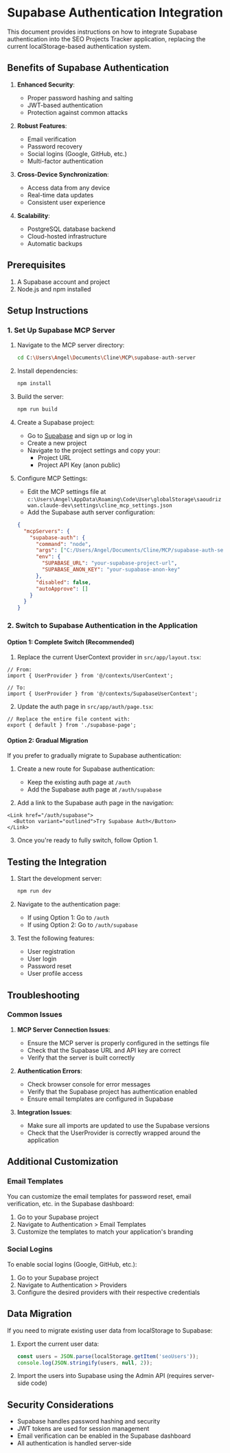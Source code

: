 # Supabase Authentication Integration

This document provides instructions on how to integrate Supabase authentication into the SEO Projects Tracker application, replacing the current localStorage-based authentication system.

## Benefits of Supabase Authentication

1. **Enhanced Security**:
   - Proper password hashing and salting
   - JWT-based authentication
   - Protection against common attacks

2. **Robust Features**:
   - Email verification
   - Password recovery
   - Social logins (Google, GitHub, etc.)
   - Multi-factor authentication

3. **Cross-Device Synchronization**:
   - Access data from any device
   - Real-time data updates
   - Consistent user experience

4. **Scalability**:
   - PostgreSQL database backend
   - Cloud-hosted infrastructure
   - Automatic backups

## Prerequisites

1. A Supabase account and project
2. Node.js and npm installed

## Setup Instructions

### 1. Set Up Supabase MCP Server

1. Navigate to the MCP server directory:
   ```bash
   cd C:\Users\Angel\Documents\Cline\MCP\supabase-auth-server
   ```

2. Install dependencies:
   ```bash
   npm install
   ```

3. Build the server:
   ```bash
   npm run build
   ```

4. Create a Supabase project:
   - Go to [Supabase](https://supabase.com/) and sign up or log in
   - Create a new project
   - Navigate to the project settings and copy your:
     - Project URL
     - Project API Key (anon public)

5. Configure MCP Settings:
   - Edit the MCP settings file at `c:\Users\Angel\AppData\Roaming\Code\User\globalStorage\saoudrizwan.claude-dev\settings\cline_mcp_settings.json`
   - Add the Supabase auth server configuration:
   ```json
   {
     "mcpServers": {
       "supabase-auth": {
         "command": "node",
         "args": ["C:/Users/Angel/Documents/Cline/MCP/supabase-auth-server/build/index.js"],
         "env": {
           "SUPABASE_URL": "your-supabase-project-url",
           "SUPABASE_ANON_KEY": "your-supabase-anon-key"
         },
         "disabled": false,
         "autoApprove": []
       }
     }
   }
   ```

### 2. Switch to Supabase Authentication in the Application

#### Option 1: Complete Switch (Recommended)

1. Replace the current UserContext provider in `src/app/layout.tsx`:

```tsx
// From:
import { UserProvider } from '@/contexts/UserContext';

// To:
import { UserProvider } from '@/contexts/SupabaseUserContext';
```

2. Update the auth page in `src/app/auth/page.tsx`:

```tsx
// Replace the entire file content with:
export { default } from './supabase-page';
```

#### Option 2: Gradual Migration

If you prefer to gradually migrate to Supabase authentication:

1. Create a new route for Supabase authentication:
   - Keep the existing auth page at `/auth`
   - Add the Supabase auth page at `/auth/supabase`

2. Add a link to the Supabase auth page in the navigation:

```tsx
<Link href="/auth/supabase">
  <Button variant="outlined">Try Supabase Auth</Button>
</Link>
```

3. Once you're ready to fully switch, follow Option 1.

## Testing the Integration

1. Start the development server:
   ```bash
   npm run dev
   ```

2. Navigate to the authentication page:
   - If using Option 1: Go to `/auth`
   - If using Option 2: Go to `/auth/supabase`

3. Test the following features:
   - User registration
   - User login
   - Password reset
   - User profile access

## Troubleshooting

### Common Issues

1. **MCP Server Connection Issues**:
   - Ensure the MCP server is properly configured in the settings file
   - Check that the Supabase URL and API key are correct
   - Verify that the server is built correctly

2. **Authentication Errors**:
   - Check browser console for error messages
   - Verify that the Supabase project has authentication enabled
   - Ensure email templates are configured in Supabase

3. **Integration Issues**:
   - Make sure all imports are updated to use the Supabase versions
   - Check that the UserProvider is correctly wrapped around the application

## Additional Customization

### Email Templates

You can customize the email templates for password reset, email verification, etc. in the Supabase dashboard:

1. Go to your Supabase project
2. Navigate to Authentication > Email Templates
3. Customize the templates to match your application's branding

### Social Logins

To enable social logins (Google, GitHub, etc.):

1. Go to your Supabase project
2. Navigate to Authentication > Providers
3. Configure the desired providers with their respective credentials

## Data Migration

If you need to migrate existing user data from localStorage to Supabase:

1. Export the current user data:
   ```javascript
   const users = JSON.parse(localStorage.getItem('seoUsers'));
   console.log(JSON.stringify(users, null, 2));
   ```

2. Import the users into Supabase using the Admin API (requires server-side code)

## Security Considerations

- Supabase handles password hashing and security
- JWT tokens are used for session management
- Email verification can be enabled in the Supabase dashboard
- All authentication is handled server-side
